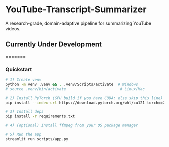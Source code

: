 
# YouTube-Transcript-Summarizer

A research-grade, domain-adaptive pipeline for summarizing YouTube videos.

## Currently Under Development

=======
### Quickstart

```bash
# 1) Create venv
python -m venv .venv && . .venv/Scripts/activate  # Windows
# source .venv/bin/activate                        # Linux/Mac

# 2) Install PyTorch (GPU build if you have CUDA; else skip this line)
pip install --index-url https://download.pytorch.org/whl/cu121 torch==2.8.0

# 3) Install deps
pip install -r requirements.txt

# 4) (optional) Install ffmpeg from your OS package manager

# 5) Run the app
streamlit run scripts/app.py
